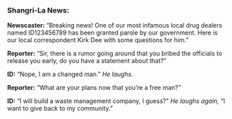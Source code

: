 ### Shangri-La News:

**Newscaster:** “Breaking news! One of our most infamous local drug dealers named ID123456789 has been granted parole by our government. Here is our local correspondent Kirk Dee with some questions for him.”

**Reporter:** “Sir, there is a rumor going around that you bribed the officials to release you early, do you have a statement about that?”

**ID:** “Nope, I am a changed man.” *He laughs.*

**Reporter:** “What are your plans now that you’re a free man?”

**ID:** “I will build a waste management company, I guess?” *He laughs again,* “I want to give back to my community.”
